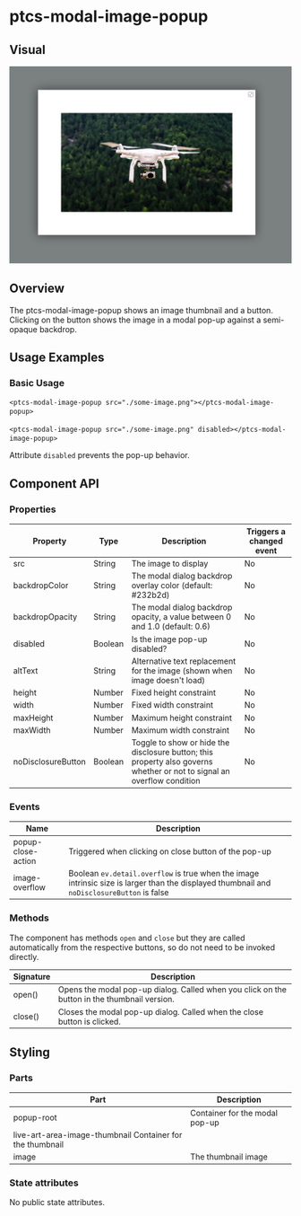 # ptcs-modal-image-popup


## Visual

<img src="img/ptcs-modal-image-popup.png">


## Overview

The ptcs-modal-image-popup shows an image thumbnail and a button. Clicking on the button shows the image in a modal pop-up against a semi-opaque backdrop.


## Usage Examples

### Basic Usage

    <ptcs-modal-image-popup src="./some-image.png"></ptcs-modal-image-popup>

    <ptcs-modal-image-popup src="./some-image.png" disabled></ptcs-modal-image-popup>

Attribute `disabled` prevents the pop-up behavior.


## Component API

### Properties
| Property | Type | Description | Triggers a changed event |
|----------|------|-------------|--------------------------|
|src| String | The image to display | No |
|backdropColor| String | The modal dialog backdrop overlay color (default: #232b2d) | No |
|backdropOpacity| String | The modal dialog backdrop opacity, a value between 0 and 1.0 (default: 0.6) | No |
|disabled|Boolean| Is the image pop-up disabled?| No |
|altText|String| Alternative text replacement for the image (shown when image doesn't load) | No |
|height|Number|Fixed height constraint| No |
|width|Number|Fixed width constraint| No |
|maxHeight|Number|Maximum height constraint| No |
|maxWidth|Number|Maximum width constraint| No |
|noDisclosureButton|Boolean|Toggle to show or hide the disclosure button; this property also governs whether or not to signal an overflow condition| No |


### Events

| Name | Description |
|------|-------------|
|popup-close-action| Triggered when clicking on close button of the pop-up |
|image-overflow| Boolean `ev.detail.overflow` is true when the image intrinsic size is larger than the displayed thumbnail and `noDisclosureButton` is false |


### Methods

The component has methods `open` and `close` but they are called automatically from the respective buttons, so do not need to be invoked directly.

| Signature | Description |
|-----------|-------------|
| open() | Opens the modal pop-up dialog. Called when you click on the button in the thumbnail version. |
| close() | Closes the modal pop-up dialog. Called when the close button is clicked. |


## Styling

### Parts

| Part | Description |
|------|-------------|
| popup-root | Container for the modal pop-up |
| live-art-area-image-thumbnail  Container for the thumbnail |
| image | The thumbnail image |


### State attributes

No public state attributes.
